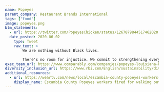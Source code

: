 ```yaml
---
name: Popeyes
parent_company: Restaurant Brands International
tags: ["food"]
image: popeyes.png
blm_statements:
  - url: https://twitter.com/PopeyesChicken/status/1267879844517462020
  date_posted: 2020-06-02
    type: Tweet
    raw_text: >
        We are nothing without Black lives.

        There's no room for injustice. We commit to strengthening every facet of our culture and policies to foster an environment where equality for Black people is a priority. We'll use our platform to support this movement. #BlackLivesMatter
exec_team_url: https://www.comparably.com/companies/popeyes-louisiana-kitchen/executive-team
diversity_inclusion_url: https://www.rbi.com/English/sustainability/diversity-and-inclusion/default.aspx
additional_resources:
  - url: https://weartv.com/news/local/escambia-county-popeyes-workers-fired-for-walking-out-after-told-to-remove-blm-masks
    display_name: Escambia County Popeyes workers fired for walking out after told to remove BLM masks
---
```

